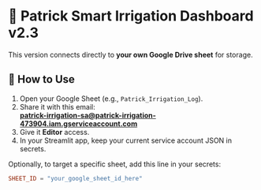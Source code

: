 # 🌿 Patrick Smart Irrigation Dashboard v2.3

This version connects directly to **your own Google Drive sheet** for storage.

## 🚀 How to Use
1. Open your Google Sheet (e.g., `Patrick_Irrigation_Log`).
2. Share it with this email:  
   **patrick-irrigation-sa@patrick-irrigation-473904.iam.gserviceaccount.com**
3. Give it **Editor** access.
4. In your Streamlit app, keep your current service account JSON in secrets.

Optionally, to target a specific sheet, add this line in your secrets:
```toml
SHEET_ID = "your_google_sheet_id_here"
```
